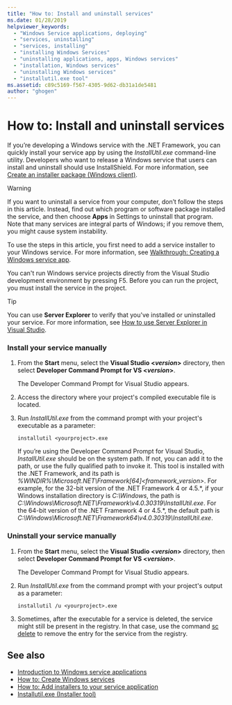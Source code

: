 ```yaml
---
title: "How to: Install and uninstall services"
ms.date: 01/28/2019
helpviewer_keywords: 
  - "Windows Service applications, deploying"
  - "services, uninstalling"
  - "services, installing"
  - "installing Windows Services"
  - "uninstalling applications, apps, Windows services"
  - "installation, Windows services"
  - "uninstalling Windows services"
  - "installutil.exe tool"
ms.assetid: c89c5169-f567-4305-9d62-db31a1de5481
author: "ghogen"
---
```

# How to: Install and uninstall services
If you’re developing a Windows service with the .NET Framework, you can quickly install your service app by using the *InstallUtil.exe* command-line utility. Developers who want to release a Windows service that users can install and uninstall should use InstallShield. For more information, see [Create an installer package (Windows client)](https://docs.microsoft.com/visualstudio/deployment/deploying-applications-services-and-components#create-an-installer-package-windows-client).
  
> [!WARNING]
>  If you want to uninstall a service from your computer, don’t follow the steps in this article. Instead, find out which program or software package installed the service, and then choose **Apps** in Settings to uninstall that program. Note that many services are integral parts of Windows; if you remove them, you might cause system instability.  
  
 To use the steps in this article, you first need to add a service installer to your Windows service. For more information, see [Walkthrough: Creating a Windows service app](../windows-services/walkthrough-creating-a-windows-service-application-in-the-component-designer.md).  
  
 You can't run Windows service projects directly from the Visual Studio development environment by pressing F5. Before you can run the project, you must install the service in the project.  
  
> [!TIP]
>  You can use **Server Explorer** to verify that you've installed or uninstalled your service. For more information, see [How to use Server Explorer in Visual Studio](https://support.microsoft.com/help/316649/how-to-use-the-server-explorer-in-visual-studio-net-and-visual-studio).
  
### Install your service manually  
  
1.  From the **Start** menu, select the **Visual Studio \<*version*>** directory, then select **Developer Command Prompt for VS \<*version*>**.
  
     The Developer Command Prompt for Visual Studio appears. 
  
2.  Access the directory where your project's compiled executable file is located.  
  
3.  Run *InstallUtil.exe* from the command prompt with your project's executable as a parameter:  
  
    ```  
    installutil <yourproject>.exe  
    ```  
  
     If you’re using the Developer Command Prompt for Visual Studio, *InstallUtil.exe* should be on the system path. If not, you can add it to the path, or use the fully qualified path to invoke it. This tool is installed with the .NET Framework, and its path is *%WINDIR%\Microsoft.NET\Framework[64]\<framework_version>*. For example, for the 32-bit version of the .NET Framework 4 or 4.5.*, if your Windows installation directory is *C:\Windows*, the path is *C:\Windows\Microsoft.NET\Framework\v4.0.30319\InstallUtil.exe*. For the 64-bit version of the .NET Framework 4 or 4.5.\*, the default path is *C:\Windows\Microsoft.NET\Framework64\v4.0.30319\InstallUtil.exe*.  
  
### Uninstall your service manually  
  
1. From the **Start** menu, select the **Visual Studio \<*version*>** directory, then select **Developer Command Prompt for VS \<*version*>**.
  
     The Developer Command Prompt for Visual Studio appears.  
  
2.  Run *InstallUtil.exe* from the command prompt with your project's output as a parameter:  
  
    ```  
    installutil /u <yourproject>.exe  
    ```  
  
3. Sometimes, after the executable for a service is deleted, the service might still be present in the registry. In that case, use the command [sc delete](/windows-server/administration/windows-commands/sc-delete) to remove the entry for the service from the registry.  
  
## See also
- [Introduction to Windows service applications](../windows-services/introduction-to-windows-service-applications.md)
- [How to: Create Windows services](../windows-services/how-to-create-windows-services.md)
- [How to: Add installers to your service application](../windows-services/how-to-add-installers-to-your-service-application.md)
- [Installutil.exe (Installer tool)](../tools/installutil-exe-installer-tool.md)
